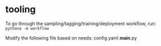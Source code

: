 # tooling

To go through the sampling/tagging/training/deployment workflow, run:
`pythona -m workflow`

Modify the following file based on needs:
config.yaml
__main__.py